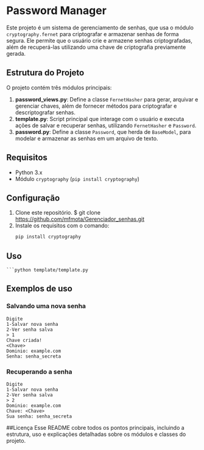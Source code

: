 # Password Manager

Este projeto é um sistema de gerenciamento de senhas, que usa o módulo `cryptography.fernet` para criptografar e armazenar senhas de forma segura. Ele permite que o usuário crie e armazene senhas criptografadas, além de recuperá-las utilizando uma chave de criptografia previamente gerada.

## Estrutura do Projeto

O projeto contém três módulos principais:

1. **password_views.py**: Define a classe `FernetHasher` para gerar, arquivar e gerenciar chaves, além de fornecer métodos para criptografar e descriptografar senhas.
2. **template.py**: Script principal que interage com o usuário e executa ações de salvar e recuperar senhas, utilizando `FernetHasher` e `Password`.
3. **password.py**: Define a classe `Password`, que herda de `BaseModel`, para modelar e armazenar as senhas em um arquivo de texto.

## Requisitos

- Python 3.x
- Módulo `cryptography` (`pip install cryptography`)

## Configuração

1. Clone este repositório.
   $ git clone https://github.com/mfmota/Gerenciador_senhas.git
2. Instale os requisitos com o comando:
   ```bash
   pip install cryptography
## Uso
    ```python template/template.py
## Exemplos de uso

### Salvando uma nova senha
```plaintext
Digite 
1-Salvar nova senha
2-Ver senha salva
> 1
Chave criada!
<Chave>
Dominio: example.com
Senha: senha_secreta
```
### Recuperando a senha
```plaintext
Digite 
1-Salvar nova senha
2-Ver senha salva
> 2
Dominio: example.com
Chave: <Chave>
Sua senha: senha_secreta
```

##Licença
Esse README cobre todos os pontos principais, incluindo a estrutura, uso e explicações detalhadas sobre os módulos e classes do projeto.



